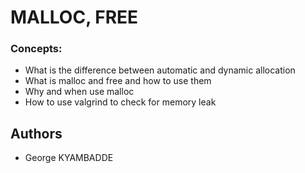 # MALLOC, FREE

### Concepts:
* What is the difference between automatic and dynamic allocation
* What is malloc and free and how to use them
* Why and when use malloc
* How to use valgrind to check for memory leak



## Authors
* George KYAMBADDE
